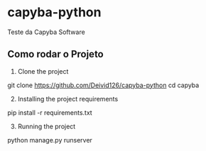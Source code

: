 # capyba-python

Teste da Capyba Software


## Como rodar o Projeto

1. Clone the project

git clone https://github.com/Deivid126/capyba-python
cd capyba

2. Installing the project requirements

pip install -r requirements.txt

3. Running the project

python manage.py runserver

